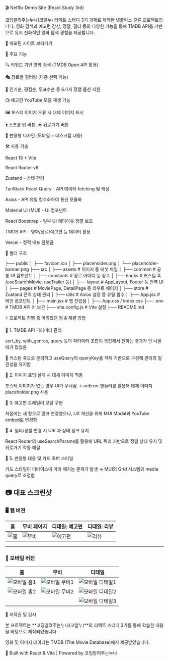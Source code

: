 🎬 Netflix Demo Site (React Study 3rd)

코딩알려주는누나(코알누) 리액트 스터디 3기 과제로 제작한 넷플릭스 클론 프로젝트입니다.
영화 검색과 예고편 감상, 정렬, 필터 등의 다양한 기능을 통해 TMDB API를 기반으로 유저 친화적인 영화 탐색 경험을 제공합니다.

🔗 배포된 사이트 보러가기

📌 주요 기능

🔍 키워드 기반 영화 검색 (TMDB Open API 활용)

🎭 장르별 필터링 (다중 선택 가능)

🔽 인기순, 평점순, 투표수순 등 6가지 정렬 옵션 지원

📺 예고편 YouTube 모달 재생 기능

🖼️ 포스터 이미지 오류 시 대체 이미지 표시

⏫ 스크롤 탑 버튼, 🔙 뒤로가기 버튼

📱 반응형 디자인 (모바일 ~ 데스크탑 대응)

🛠️ 사용 기술

React 18 + Vite

React Router v6

Zustand - 상태 관리

TanStack React Query - API 데이터 fetching 및 캐싱

Axios - API 유틸 함수화하여 통신 모듈화

Material UI (MUI) - UI 컴포넌트

React Bootstrap - 일부 UI 레이아웃 정렬 보조

TMDB API - 영화/장르/예고편 등 데이터 활용

Vercel - 정적 배포 플랫폼

📂 폴더 구조

├── public
│ ├── favicon.ico
│ ├── placeholder.png
│ └── placeholder-banner.png
├── src
│ ├── assets # 이미지 등 에셋 파일
│ ├── common # 공통 UI 컴포넌트
│ ├── constants # 장르 아이디 등 상수
│ ├── hooks # 커스텀 훅 (useSearchMovie, useTrailer 등)
│ ├── layout # AppLayout, Footer 등 전역 UI
│ ├── pages # MoviePage, DetailPage 등 라우트 페이지
│ ├── store # Zustand 전역 상태 관리
│ ├── utils # Axios 설정 등 유틸 함수
│ ├── App.jsx # 메인 컴포넌트
│ ├── main.jsx # 앱 진입점
│ ├── App.css / index.css
├── .env # TMDB API 키 보관
├── vite.config.js # Vite 설정
├── README.md

⚡ 프로젝트 진행 중 어려웠던 점 & 해결 방법

🔸 1. TMDB API 파라미터 관리

sort_by, with_genres, query 등의 파라미터 조합이 복잡해서 원하는 결과가 안 나올 때가 많았음

🔧 커스텀 훅으로 분리하고 useQuery의 queryKey를 객체 기반으로 구성해 관리의 일관성을 유지함

🔸 2. 이미지 로딩 실패 시 대체 이미지 적용

포스터 이미지가 없는 경우 UI가 무너짐 → onError 핸들러를 활용해 대체 이미지 placeholder.png 사용

🔸 3. 예고편 트레일러 모달 구현

처음에는 새 창으로 링크 연결했으나, UX 개선을 위해 MUI Modal과 YouTube embed로 변경함

🔸 4. 필터/정렬 변경 시 URL과 상태 싱크 유지

React Router의 useSearchParams를 활용해 URL 쿼리 기반으로 정렬 상태 유지 및 뒤로가기 작동 해결

🔸 5. 반응형 대응 및 카드 호버 스타일

카드 스타일이 디바이스에 따라 깨지는 문제가 발생 → MUI의 Grid 시스템과 media query로 조정함

## 📷 대표 스크린샷

### 🖥️ 웹 버전

| 홈                    | 무비 페이지                                 | 디테일: 예고편                      | 디테일: 리뷰                      |
| --------------------- | ------------------------------------------- | ----------------------------------- | --------------------------------- |
| ![홈](./web-home.png) | ![무비](./web-movie-search-sort-filter.png) | ![예고편](./web-detail-trailar.png) | ![리뷰](./web-detail-reviews.png) |

---

### 📱 모바일 버전

| 홈                                  | 무비                                  | 디테일                                   |
| ----------------------------------- | ------------------------------------- | ---------------------------------------- |
| ![모바일 홈1](./mobile-home-_1.png) | ![모바일 무비1](./mobile-movie_1.png) | ![모바일 디테일1](./mobile-detail_1.png) |
| ![모바일 홈2](./mobile-home_2.png)  | ![모바일 무비2](./mobile-movie_2.png) | ![모바일 디테일2](./mobile-detail_2.png) |
|                                     |                                       | ![모바일 디테일3](./mobile-detail_3.png) |

📜 저작권 및 감사

본 프로젝트는 **코딩알려주는누나(코알누)**의 리액트 스터디 3기를 통해 학습한 내용을 바탕으로 제작되었습니다.

영화 및 이미지 데이터는 TMDB (The Movie Database)에서 제공받았습니다.

💖 Built with React & Vite | Powered by 코딩알려주는누나
